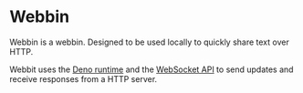 # Webbin

Webbin is a webbin. Designed to be used locally to quickly share text over HTTP.

Webbit uses the [Deno runtime](https://deno.com/) and the
[WebSocket API](https://developer.mozilla.org/en-US/docs/Web/API/WebSockets_API)
to send updates and receive responses from a HTTP server.
